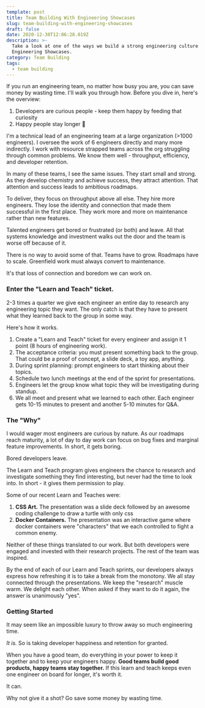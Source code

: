```yaml
---
template: post
title: Team Building With Engineering Showcases
slug: team-building-with-engineering-showcases
draft: false
date: 2020-12-30T12:06:28.019Z
description: >-
  Take a look at one of the ways we build a strong engineering culture -
  Engineering Showcases. 
category: Team Building
tags:
  - team building
---
```

If you run an engineering team, no matter how busy you are, you can save money by wasting time. I'll walk you through how. Before you dive in, here's the overview:

1. Developers are curious people - keep them happy by feeding that curiosity
2. Happy people stay longer 🤯

I'm a technical lead of an engineering team at a large organization (>1000 engineers). I oversee the work of 6 engineers directly and many more indirectly. I work with resource strapped teams across the org struggling through common problems. We know them well - throughput, efficiency, and developer retention.

In many of these teams, I see the same issues. They start small and strong. As they develop chemistry and achieve success, they attract attention. That attention and success leads to ambitious roadmaps.

To deliver, they focus on throughput above all else. They hire more engineers. They lose the identity and connection that made them successful in the first place. They work more and more on maintenance rather than new features.

Talented engineers get bored or frustrated (or both) and leave. All that systems knowledge and investment walks out the door and the team is worse off because of it.

There is no way to avoid some of that. Teams have to grow. Roadmaps have to scale. Greenfield work must always convert to maintenance.

It's that loss of connection and boredom we can work on.

### Enter the "Learn and Teach" ticket.

2-3 times a quarter we give each engineer an entire day to research any engineering topic they want. The only catch is that they have to present what they learned back to the group in some way.

Here's how it works.

1. Create a "Learn and Teach" ticket for every engineer and assign it 1 point (8 hours of engineering work).
2. The acceptance criteria: you must present something back to the group. That could be a proof of concept, a slide deck, a toy app, anything.
3. During sprint planning: prompt engineers to start thinking about their topics.
4. Schedule two lunch meetings at the end of the sprint for presentations.
5. Engineers let the group know what topic they will be investigating during standup.
6. We all meet and present what we learned to each other. Each engineer gets 10-15 minutes to present and another 5-10 minutes for Q&A.

### The "Why"

I would wager most engineers are curious by nature. As our roadmaps reach maturity, a lot of day to day work can focus on bug fixes and marginal feature improvements. In short, it gets boring.

Bored developers leave.

The Learn and Teach program gives engineers the chance to research and investigate something they find interesting, but never had the time to look into. In short - it gives them permission to play.

Some of our recent Learn and Teaches were:
1. **CSS Art.** The presentation was a slide deck followed by an awesome coding challenge to draw a turtle with only css
2. **Docker Containers.** The presentation was an interactive game where docker containers were "characters" that we each controlled to fight a common enemy.

Neither of these things translated to our work. But both developers were engaged and invested with their research projects. The rest of the team was inspired.

By the end of each of our Learn and Teach sprints, our developers always express how refreshing it is to take a break from the monotony. We all stay connected through the presentations. We keep the "research" muscle warm. We delight each other. When asked if they want to do it again, the answer is unanimously "yes".

### Getting Started

It may seem like an impossible luxury to throw away so much engineering time.

*It is.* So is taking developer happiness and retention for granted. 

When you have a good team, do everything in your power to keep it together and to keep your engineers happy. **Good teams build good products, happy teams stay together.** If this learn and teach keeps even one engineer on board for longer, it's worth it. 

It can. 

Why not give it a shot? Go save some money by wasting time.

